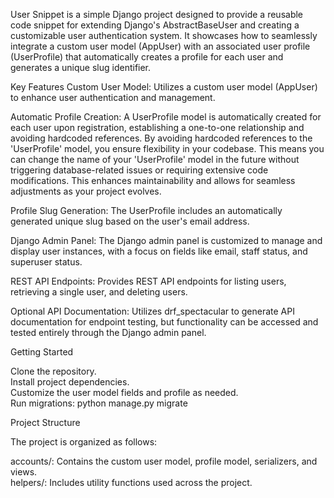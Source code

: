 User Snippet is a simple Django project designed to provide a reusable code snippet for extending Django's AbstractBaseUser and creating a customizable user authentication system. It showcases how to seamlessly integrate a custom user model (AppUser) with an associated user profile (UserProfile) that automatically creates a profile for each user and generates a unique slug identifier.

Key Features
Custom User Model: Utilizes a custom user model (AppUser) to enhance user authentication and management.

Automatic Profile Creation: A UserProfile model is automatically created for each user upon registration, establishing a one-to-one relationship and avoiding hardcoded references. By avoiding hardcoded references to the 'UserProfile' model, you ensure flexibility in your codebase. This means you can change the name of your 'UserProfile' model in the future without triggering database-related issues or requiring extensive code modifications. This  enhances maintainability and allows for seamless adjustments as your project evolves.

Profile Slug Generation: The UserProfile includes an automatically generated unique slug based on the user's email address.

Django Admin Panel: The Django admin panel is customized to manage and display user instances, with a focus on fields like email, staff status, and superuser status.

REST API Endpoints: Provides REST API endpoints for listing users, retrieving a single user, and deleting users.

Optional API Documentation: Utilizes drf_spectacular to generate API documentation for endpoint testing, but functionality can be accessed and tested entirely through the Django admin panel.

Getting Started

Clone the repository.<br>
Install project dependencies.<br>
Customize the user model fields and profile as needed.<br>
Run migrations: python manage.py migrate<br>

Project Structure<br>

The project is organized as follows:<br>

accounts/: Contains the custom user model, profile model, serializers, and views.<br>
helpers/: Includes utility functions used across the project.
